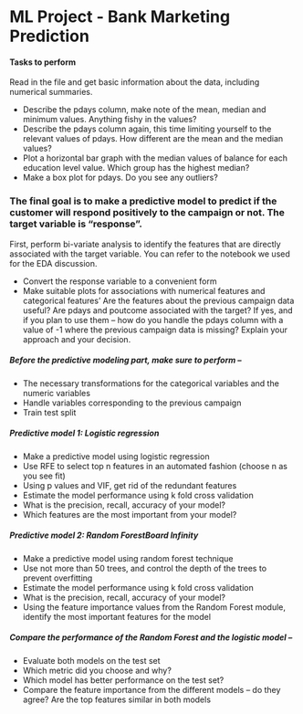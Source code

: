 # ML Project - Bank Marketing Prediction

#### Tasks to perform

Read in the file and get basic information about the data, including numerical summaries.
- Describe the pdays column, make note of the mean, median and minimum values. Anything fishy in the values?
- Describe the pdays column again, this time limiting yourself to the relevant values of pdays. How different are the mean and the median values?
- Plot a horizontal bar graph with the median values of balance for each education level value. Which group has the highest median?
- Make a box plot for pdays. Do you see any outliers?
### The final goal is to make a predictive model to predict if the customer will respond positively to the campaign or not. The target variable is “response”.

First, perform bi-variate analysis to identify the features that are directly associated with the target variable. You can refer to the notebook we used for the EDA discussion.
- Convert the response variable to a convenient form
- Make suitable plots for associations with numerical features and categorical features’ Are the features about the previous campaign data useful? Are pdays and poutcome associated with the target? 
If yes, and if you plan to use them – how do you handle the pdays column with a value of -1 where the previous campaign data is missing? Explain your approach and your decision.

##### Before the predictive modeling part, make sure to perform –
- The necessary transformations for the categorical variables and the numeric variables
- Handle variables corresponding to the previous campaign
- Train test split

##### Predictive model 1: Logistic regression
- Make a predictive model using logistic regression
- Use RFE to select top n features in an automated fashion (choose n as you see fit)
- Using p values and VIF, get rid of the redundant features
- Estimate the model performance using k fold cross validation
- What is the precision, recall, accuracy of your model?
- Which features are the most important from your model?

##### Predictive model 2: Random ForestBoard Infinity
- Make a predictive model using random forest technique
- Use not more than 50 trees, and control the depth of the trees to prevent overfitting
- Estimate the model performance using k fold cross validation
- What is the precision, recall, accuracy of your model?
- Using the feature importance values from the Random Forest module, identify the most important features for the model

##### Compare the performance of the Random Forest and the logistic model –
- Evaluate both models on the test set
- Which metric did you choose and why?
- Which model has better performance on the test set? 
- Compare the feature importance from the different models – do they agree? Are the top features similar in both models
